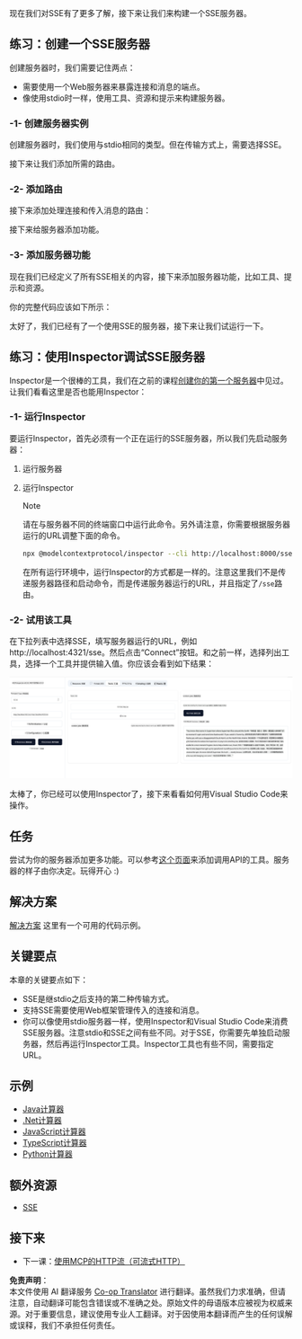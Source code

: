 <!--
CO_OP_TRANSLATOR_METADATA:
{
  "original_hash": "d90ca3d326c48fab2ac0ebd3a9876f59",
  "translation_date": "2025-07-04T15:56:57+00:00",
  "source_file": "03-GettingStarted/05-sse-server/README.md",
  "language_code": "zh"
}
-->
现在我们对SSE有了更多了解，接下来让我们来构建一个SSE服务器。

## 练习：创建一个SSE服务器

创建服务器时，我们需要记住两点：

- 需要使用一个Web服务器来暴露连接和消息的端点。
- 像使用stdio时一样，使用工具、资源和提示来构建服务器。

### -1- 创建服务器实例

创建服务器时，我们使用与stdio相同的类型。但在传输方式上，需要选择SSE。  

接下来让我们添加所需的路由。

### -2- 添加路由

接下来添加处理连接和传入消息的路由：  

接下来给服务器添加功能。

### -3- 添加服务器功能

现在我们已经定义了所有SSE相关的内容，接下来添加服务器功能，比如工具、提示和资源。  

你的完整代码应该如下所示：  

太好了，我们已经有了一个使用SSE的服务器，接下来让我们试运行一下。

## 练习：使用Inspector调试SSE服务器

Inspector是一个很棒的工具，我们在之前的课程[创建你的第一个服务器](/03-GettingStarted/01-first-server/README.md)中见过。让我们看看这里是否也能用Inspector：

### -1- 运行Inspector

要运行Inspector，首先必须有一个正在运行的SSE服务器，所以我们先启动服务器：

1. 运行服务器  

1. 运行Inspector

    > [!NOTE]
    > 请在与服务器不同的终端窗口中运行此命令。另外请注意，你需要根据服务器运行的URL调整下面的命令。

    ```sh
    npx @modelcontextprotocol/inspector --cli http://localhost:8000/sse --method tools/list
    ```

    在所有运行环境中，运行Inspector的方式都是一样的。注意这里我们不是传递服务器路径和启动命令，而是传递服务器运行的URL，并且指定了`/sse`路由。

### -2- 试用该工具

在下拉列表中选择SSE，填写服务器运行的URL，例如 http://localhost:4321/sse。然后点击“Connect”按钮。和之前一样，选择列出工具，选择一个工具并提供输入值。你应该会看到如下结果：

![SSE Server running in inspector](../../../../translated_images/sse-inspector.d86628cc597b8fae807a31d3d6837842f5f9ee1bcc6101013fa0c709c96029ad.zh.png)

太棒了，你已经可以使用Inspector了，接下来看看如何用Visual Studio Code来操作。

## 任务

尝试为你的服务器添加更多功能。可以参考[这个页面](https://api.chucknorris.io/)来添加调用API的工具。服务器的样子由你决定。玩得开心 :)

## 解决方案

[解决方案](./solution/README.md) 这里有一个可用的代码示例。

## 关键要点

本章的关键要点如下：

- SSE是继stdio之后支持的第二种传输方式。
- 支持SSE需要使用Web框架管理传入的连接和消息。
- 你可以像使用stdio服务器一样，使用Inspector和Visual Studio Code来消费SSE服务器。注意stdio和SSE之间有些不同。对于SSE，你需要先单独启动服务器，然后再运行Inspector工具。Inspector工具也有些不同，需要指定URL。

## 示例

- [Java计算器](../samples/java/calculator/README.md)
- [.Net计算器](../../../../03-GettingStarted/samples/csharp)
- [JavaScript计算器](../samples/javascript/README.md)
- [TypeScript计算器](../samples/typescript/README.md)
- [Python计算器](../../../../03-GettingStarted/samples/python)

## 额外资源

- [SSE](https://developer.mozilla.org/en-US/docs/Web/API/Server-sent_events)

## 接下来

- 下一课：[使用MCP的HTTP流（可流式HTTP）](../06-http-streaming/README.md)

**免责声明**：  
本文件使用 AI 翻译服务 [Co-op Translator](https://github.com/Azure/co-op-translator) 进行翻译。虽然我们力求准确，但请注意，自动翻译可能包含错误或不准确之处。原始文件的母语版本应被视为权威来源。对于重要信息，建议使用专业人工翻译。对于因使用本翻译而产生的任何误解或误释，我们不承担任何责任。